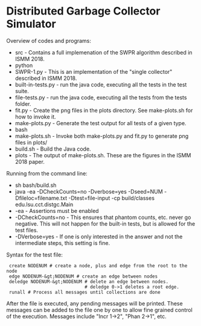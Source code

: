 # Distributed Garbage Collector Simulator

Overview of codes and programs:
* src - Contains a full implemenation of the SWPR algorithm described in ISMM 2018.
* python
 * SWPR-1.py - This is an implementation of the "single collector" described in ISMM 2018.
 * built-in-tests.py - run the java code, executing all the tests in the test suite.
 * file-tests.py - run the java code, executing all the tests from the tests folder.
 * fit.py - Create the png files in the plots directory. See make-plots.sh for how to invoke it.
 * make-plots.py - Generate the test output for all tests of a given type.
* bash
 * make-plots.sh - Invoke both make-plots.py and fit.py to generate png files in plots/
 * build.sh - Build the Java code.
* plots - The output of make-plots.sh. These are the figures in the ISMM 2018 paper.

Running from the command line:
* sh bash/build.sh
* java -ea -DCheckCounts=no -Dverbose=yes -Dseed=NUM -Dfileloc=filename.txt -Dtest=file-input -cp build/classes edu.lsu.cct.distgc.Main
 * -ea - Assertions must be enabled
 * -DCheckCounts=no - This ensures that phantom counts, etc. never go negative. This will not happen for the built-in tests, but is allowed for the test files.
 * -DVerbose=yes - If one is only interested in the answer and not the intermediate steps, this setting is fine.

Syntax for the test file:
```
 create NODENUM # create a node, plus and edge from the root to the node
 edge NODENUM-&gt;NODENUM # create an edge between nodes
 deledge NODENUM-&gt;NODENUM # delete an edge between nodes.
                             # deledge 0->1 deletes a root edge.
 runall # Process all messages until collections are done
```
After the file is executed, any pending messages will be printed.
These messages can be added to the file one by one to allow fine
grained control of the execution. Messages include "Incr 1->2",
"Phan 2->1", etc.
